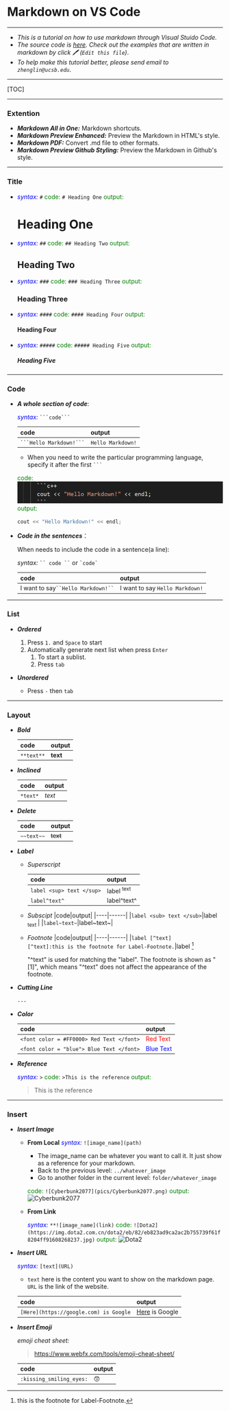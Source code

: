 # Markdown on VS Code

---

- *This is a tutorial on how to use markdown through Visual Stuido Code.*
- *The source code is [here](https://github.com/ejbo/markdown/blob/master/markdown.md). Check out the examples that are written in markdown by click :pen: (```Edit this file```)*.
- *To help make this tutorial better, please send email to `zhenglin@ucsb.edu`*.
---

[TOC]

---

### **Extention**

- ***Markdown All in One:*** Markdown shortcuts.
- ***Markdown Preview Enhanced:*** Preview the Markdown in HTML's style. 
- ***Markdown PDF:*** Convert .md file to other formats. 
- ***Markdown Preview Github Styling:*** Preview the Markdown in Github's style.

---

### **Title**

- <font color = "blue">*syntax:*</font>
  ``#``
  <font color = "green"> code: </font>
  `` # Heading One ``
   <font color = "green"> output: </font>
  # Heading One
    
- <font color = "blue">*syntax:*</font>
  ``##``
  <font color = "green"> code: </font>
  `` ## Heading Two ``
  <font color = "green"> output: </font>
  ## Heading Two
  
- <font color = "blue">*syntax:*</font>
  ``###``
  <font color = "green"> code: </font>
  `` ### Heading Three ``
  <font color = "green"> output: </font>

  ### Heading Three

- <font color = "blue">*syntax:*</font>
  ``####``
  <font color = "green"> code: </font>
  `` #### Heading Four ``
  <font color = "green"> output: </font>

  #### Heading Four

- <font color = "blue">*syntax:*</font>
  ``#####``
  <font color = "green"> code: </font>
  `` ##### Heading Five ``
  <font color = "green"> output: </font>

  ##### Heading Five

---

### **Code**

- ***A whole section of code***: 

    <font color = "blue">*syntax:*</font>
    ` ```code``` `

    |code|output|
    |----|------|
    |` ```Hello Markdown!``` `| ```Hello Markdown!```|

    - When you need to write the particular programming language, specify it after the first ` ``` `
    
    <font color = "green"> code: </font>
    ![example](./pics/section_code%20example.png)
    <font color = "green"> output: </font>
    ```c++ 
    cout << "Hello Markdown!" << endl;
    ```

- ***Code in the sentences***：

    When needs to include the code in a sentence(a line):

    *syntax:* ` `` code `` ` or `` `code` ``
    
    |code|output|
    |----|------|
    |I want to say` ``Hello Markdown!`` `| I want to say ``Hello Markdown!``| 


---

### **List**

- ***Ordered***
  1. Press ```1.``` and ```Space``` to start
  2. Automatically generate next list when press ```Enter```
     1. To start a sublist.
     2. Press ```tab```

- ***Unordered***
  - Press ```-``` then ```tab```

---

### **Layout**

- ***Bold***
  
  |code|output|
  |----|------|
  |```**text**```|**text**|

- ***Inclined***

  |code|output|
  |----|------|
  |```*text*```|*text*| 

- ***Delete***

  |code|output|
  |----|------|
  |```~~text~~```|~~text~~| 
  
- ***Label***
  
  - *Superscript*
  
    |code|output|
    |----|------|
    |```label <sup> text </sup>```|label <sup> text </sup>|
    |```label^text^```| label^text^| 
       
  - *Subscipt*
    |code|output|
    |----|------|
    |```label <sub> text </sub>```|label <sub> text </sub>|
    |```label~text~```|label~text~|   

  - *Footnote*
    |code|output|
    |----|------|
    |``label [^text]`` <br>``[^text]:this is the footnote for Label-Footnote.``|label [^text]
    [^text]:this is the footnote for Label-Footnote.
    
    "^text" is used for matching the "label". The footnote is shown as "[1]", which means "^text" does not affect the appearance of the footnote.

- ***Cutting Line***
  
  ```---```

- ***Color***

  |code|output|
  |----|------|
  |``<font color = #FF0000> Red Text </font>``|<font color = #FF0000> Red Text </font>|
  |``<font color = "blue"> Blue Text </font>``|<font color = "blue"> Blue Text </font>|
    

- ***Reference***
  
  <font color = "blue">*syntax:*</font>
  ``>``
  <font color = "green"> code: </font>
  ``>This is the reference``
  <font color = "green"> output: </font>
  >This is the reference
---

### **Insert**

- ***Insert Image***
  
  - **From Local**
    <font color = "blue">*syntax:*</font>
    ```![image_name](path)```

    - The image_name can be whatever you want to call it. It just show as a reference for your markdown.
    - Back to the previous level: `../whatever_image`
    - Go to another folder in the current level: `folder/whatever_image`
  
    <font color = "green"> code: </font>
    ```![Cyberbunk2077](pics/Cyberbunk2077.png)```
    <font color = "green"> output: </font>
    ![Cyberbunk2077](pics/Cyberbunk2077.png)
  
  - **From Link**
  
    <font color = "blue">*syntax:*</font>
    ```**![image_name](link)```
    <font color = "green"> code: </font>
    ```![Dota2](https://img.dota2.com.cn/dota2/eb/82/eb823ad9ca2ac2b755739f61f8204ff91608268237.jpg)```
    <font color = "green"> output: </font>
    ![Dota2](https://img.dota2.com.cn/dota2/eb/82/eb823ad9ca2ac2b755739f61f8204ff91608268237.jpg)

- ***Insert URL*** 
  
  <font color = "blue">*syntax:*</font>
  ```[text](URL)```
  - ``text`` here is the content you want to show on the markdown page. ``URL`` is the link of the website. 

  |code|output|
  |----|------|
  |```[Here](https://google.com) is Google```|[Here](https://google.com) is Google|

- ***Insert Emoji***

  *emoji cheat sheet:*

  > https://www.webfx.com/tools/emoji-cheat-sheet/

  | code | output|
  | ---  | ---   |
  |```:kissing_smiling_eyes:```|:kissing_smiling_eyes:|
  

       
  

